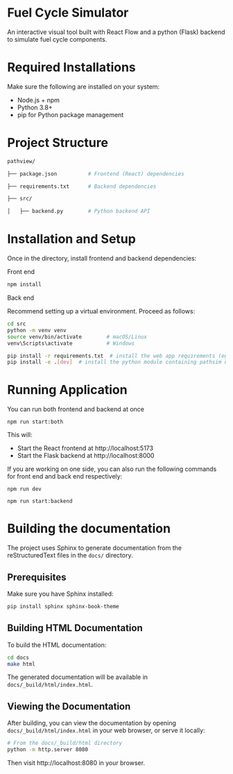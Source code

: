 # Fuel Cycle Simulator
An interactive visual tool built with React Flow and a python (Flask) backend to simulate fuel cycle components.

# Required Installations
Make sure the following are installed on your system:
- Node.js + npm
- Python 3.8+
- pip for Python package management

# Project Structure
```bash
pathview/

├── package.json          # Frontend (React) dependencies

├── requirements.txt      # Backend dependencies

├── src/

│   ├── backend.py        # Python backend API

```

# Installation and Setup
Once in the directory, install frontend and backend dependencies:

Front end
```bash
npm install
```
Back end

Recommend setting up a virtual environment. Proceed as follows:
```bash
cd src
python -m venv venv
source venv/bin/activate        # macOS/Linux
venv\Scripts\activate           # Windows

pip install -r requirements.txt  # install the web app requirements (eg. Flask)
pip install -e .[dev]  # install the python module containing pathsim utils
```
# Running Application
You can run both frontend and backend at once
```
npm run start:both
```
This will:
- Start the React frontend at http://localhost:5173
- Start the Flask backend at http://localhost:8000

If you are working on one side, you can also run the following commands for front end and back end respectively:
```
npm run dev
```
```
npm run start:backend
```


# Building the documentation

The project uses Sphinx to generate documentation from the reStructuredText files in the `docs/` directory.

## Prerequisites
Make sure you have Sphinx installed:
```bash
pip install sphinx sphinx-book-theme
```

## Building HTML Documentation
To build the HTML documentation:
```bash
cd docs
make html
```

The generated documentation will be available in `docs/_build/html/index.html`.

## Viewing the Documentation
After building, you can view the documentation by opening `docs/_build/html/index.html` in your web browser, or serve it locally:
```bash
# From the docs/_build/html directory
python -m http.server 8080
```
Then visit http://localhost:8080 in your browser.


